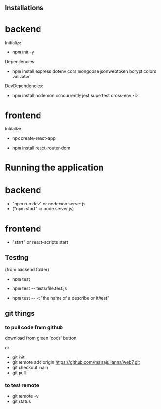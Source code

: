 ## Installations
# backend

Initialize:
- npm init -y

Dependencies:
- npm install express dotenv cors mongoose jsonwebtoken bcrypt colors validator

DevDependencies:
- npm install nodemon concurrently jest supertest cross-env -D


# frontend

Initialize:
- npx create-react-app <directory>

- npm install react-router-dom


# Running the application
# backend

- "npm run dev" or nodemon server.js 
- ("npm start" or node server.js)

# frontend

- "start" or react-scripts start


## Testing
(from backend folder)

- npm test
- npm test -- tests/file.test.js

- npm test -- -t "the name of a describe or it/test"

## git things
### to pull code from github
download from green 'code' button

or

- git init
- git remote add origin https://github.com/maisajulianna/web7.git
- git checkout main
- git pull

### to test remote
- git remote -v
- git status

